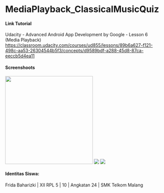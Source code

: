 # MediaPlayback_ClassicalMusicQuiz

#### Link Tutorial
Udacity - Advanced Android App Development by Google - Lesson 6 (Media Playback)
https://classroom.udacity.com/courses/ud855/lessons/89b6a627-f121-498c-aa53-26304544b5f3/concepts/d9589bdf-a288-45d8-87ca-eeccb5d4ea11

#### Screenshoots
<img src="https://user-images.githubusercontent.com/22098189/30770148-6df8125a-a053-11e7-8a9e-87e50f64ce46.png" width="280">
<img src="https://user-images.githubusercontent.com/22098189/30770152-7a77c5ca-a053-11e7-8139-18b9a2a988ac.png">
<img src="https://user-images.githubusercontent.com/22098189/30770149-6e27c36a-a053-11e7-8f77-b9de135fff3c.png">

#### Identitas Siswa:
Frida Baharizki | XII RPL 5 | 10 | Angkatan 24 | SMK Telkom Malang

